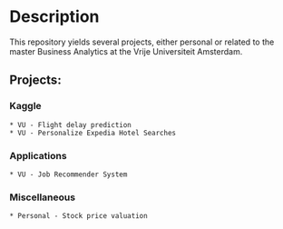 # Description
This repository yields several projects, either personal or related to the master Business Analytics at the Vrije Universiteit Amsterdam.

## Projects:
### Kaggle
	* VU - Flight delay prediction
	* VU - Personalize Expedia Hotel Searches
### Applications
	* VU - Job Recommender System
### Miscellaneous
	* Personal - Stock price valuation
 